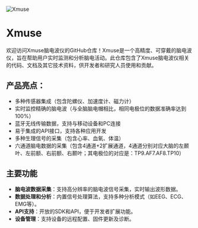 ![Xmuse](https://github.com/user-attachments/assets/fcff35d9-f798-4f67-a366-5d3a4e6f0be5)

# Xmuse
欢迎访问Xmuse脑电波仪的GitHub仓库！Xmuse是一个高精度、可穿戴的脑电波仪，旨在帮助用户实时监测和分析脑电活动。此仓库包含了Xmuse脑电波仪相关的代码、文档及其它技术资料，供开发者和研究人员使用和贡献。
## 产品亮点：
- 多种传感器集成（包含陀螺仪、加速度计、磁力计）
- 实时监控精确的脑电波（与全脑脑电帽相比，相同电极位的数据准确率达到100%）
- 蓝牙无线传输数据，支持与移动设备和PC连接
- 易于集成的API接口，支持各种应用开发
- 多种生理信号的采集（包含心率、血氧、体温）
- 六通道脑电数据的采集（包含4通道+2扩展通道，4通道分别对应大脑的左颞叶、左前额、右前额、右颞叶；其电极位的对应是：TP9.AF7.AF8.TP10）
## 主要功能
- **脑电波数据采集**：支持高分辨率的脑电波信号采集，实时输出波形数据。
- **数据处理和分析**：内置信号处理算法，支持多种分析模式（如EEG、ECG、EMG等）。
- **API支持**：开放的SDK和API，便于开发者扩展功能。
- **设备管理**：支持设备的远程配置、固件更新及诊断。

